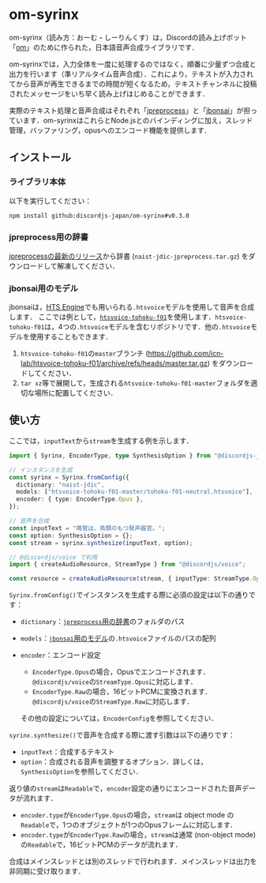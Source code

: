 # om-syrinx

om-syrinx（読み方：おーむ・しーりんくす）は，Discordの読み上げボット「[om](https://github.com/discordjs-japan/om)」のために作られた，日本語音声合成ライブラリです．

om-syrinxでは，入力全体を一度に処理するのではなく，順番に少量ずつ合成と出力を行います（準リアルタイム音声合成）．これにより，テキストが入力されてから音声が再生できるまでの時間が短くなるため，テキストチャンネルに投稿されたメッセージをいち早く読み上げはじめることができます．

実際のテキスト処理と音声合成はそれぞれ「[jpreprocess](https://crates.io/crates/jpreprocess)」と「[jbonsai](https://crates.io/crates/jbonsai)」が担っています．om-syrinxはこれらとNode.jsとのバインディングに加え，スレッド管理，バッファリング，opusへのエンコード機能を提供します．

## インストール

### ライブラリ本体

以下を実行してください：
```sh
npm install github:discordjs-japan/om-syrinx#v0.3.0
```

### jpreprocess用の辞書

[jpreprocessの最新のリリース](https://github.com/jpreprocess/jpreprocess/releases/latest)から辞書 (`naist-jdic-jpreprocess.tar.gz`) をダウンロードして解凍してください．

### jbonsai用のモデル

jbonsaiは，[HTS Engine](https://hts-engine.sourceforge.net)でも用いられる`.htsvoice`モデルを使用して音声を合成します．
ここでは例として，[`htsvoice-tohoku-f01`](https://github.com/icn-lab/htsvoice-tohoku-f01)を使用します．`htsvoice-tohoku-f01`は，4つの`.htsvoice`モデルを含むリポジトリです．他の`.htsvoice`モデルを使用することもできます．

1.  `htsvoice-tohoku-f01`の`master`ブランチ (<https://github.com/icn-lab/htsvoice-tohoku-f01/archive/refs/heads/master.tar.gz>) をダウンロードしてください．
1.  `tar xz`等で展開して，生成される`htsvoice-tohoku-f01-master`フォルダを適切な場所に配置してください．

## 使い方

ここでは，`inputText`から`stream`を生成する例を示します．

```ts
import { Syrinx, EncoderType, type SynthesisOption } from "@discordjs-japan/om-syrinx";

// インスタンスを生成
const syrinx = Syrinx.fromConfig({
  dictionary: "naist-jdic",
  models: ["htsvoice-tohoku-f01-master/tohoku-f01-neutral.htsvoice"],
  encoder: { type: EncoderType.Opus },
});

// 音声を合成
const inputText = "鳴管は、鳥類のもつ発声器官。";
const option: SynthesisOption = {};
const stream = syrinx.synthesize(inputText, option);

// @discordjs/voice で利用
import { createAudioResource, StreamType } from "@discordjs/voice";

const resource = createAudioResource(stream, { inputType: StreamType.Opus });
```

`Syrinx.fromConfig()`でインスタンスを生成する際に必須の設定は以下の通りです：
- `dictionary`：[`jpreprocess`用の辞書](#jpreprocess用の辞書)のフォルダのパス
- `models`：[`jbonsai`用のモデル](#jbonsai用のモデル)の`.htsvoice`ファイルのパスの配列
- `encoder`：エンコード設定
  - `EncoderType.Opus`の場合，Opusでエンコードされます．`@discordjs/voice`の`StreamType.Opus`に対応します．
  - `EncoderType.Raw`の場合，16ビットPCMに変換されます．`@discordjs/voice`の`StreamType.Raw`に対応します．
  
  その他の設定については，`EncoderConfig`を参照してください．

`syrinx.synthesize()`で音声を合成する際に渡す引数は以下の通りです：
- `inputText`：合成するテキスト
- `option`：合成される音声を調整するオプション．詳しくは，`SynthesisOption`を参照してください．

返り値の`stream`は`Readable`で，`encoder`設定の通りにエンコードされた音声データが流れます．
- `encoder.type`が`EncoderType.Opus`の場合，`stream`は object mode の`Readable`で，1つのオブジェクトが1つのOpusフレームに対応します．
- `encoder.type`が`EncoderType.Raw`の場合，`stream`は通常 (non-object mode) の`Readable`で，16ビットPCMのデータが流れます．

合成はメインスレッドとは別のスレッドで行われます．メインスレッドは出力を非同期に受け取ります．
